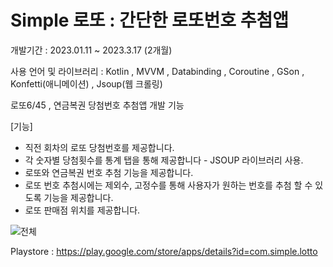 # Simple 로또 : 간단한 로또번호 추첨앱

개발기간 : 2023.01.11 ~ 2023.3.17 (2개월)

사용 언어 및 라이브러리 : Kotlin , MVVM , Databinding , Coroutine , GSon , Konfetti(애니메이션) , Jsoup(웹 크롤링)


로또6/45 , 연금복권 당첨번호 추첨앱 
개발 기능 

[기능]
* 직전 회차의 로또 당첨번호를 제공합니다.
* 각 숫자별 당첨횟수를 통계 탭을 통해 제공합니다 - JSOUP 라이브러리 사용.
* 로또와 연금복권 번호 추첨 기능을 제공합니다.
* 로또 번호 추첨시에는 제외수, 고정수를 통해 사용자가 원하는 번호를 추첨 할 수 있도록 기능을 제공합니다.
* 로또 판매점 위치를 제공합니다.

![전체](https://user-images.githubusercontent.com/91578450/234804453-054e0e44-9e27-48b0-b4cb-965f3d26b5f6.png)

Playstore : https://play.google.com/store/apps/details?id=com.simple.lotto












